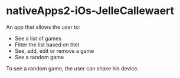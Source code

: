 # nativeApps2-iOs-JelleCallewaert

An app that allows the user to:
- See a list of games
- Filter the list based on titel
- See, add, edit or remove a game
- See a random game

To see a random game, the user can shake his device.
